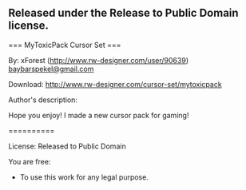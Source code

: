 Released under the Release to Public Domain license.
-
﻿=== MyToxicPack Cursor Set ===

By: xForest (http://www.rw-designer.com/user/90639) baybarspekel@gmail.com

Download: http://www.rw-designer.com/cursor-set/mytoxicpack

Author's description:

Hope you enjoy! I made a new cursor pack for gaming!

==========

License: Released to Public Domain

You are free:

* To use this work for any legal purpose.

